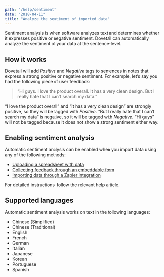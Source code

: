 ```yaml
---
path: "/help/sentiment"
date: "2018-04-11"
title: "Analyze the sentiment of imported data"
---
```


Sentiment analysis is when software analyzes text and determines whether it expresses positive or negative sentiment. Dovetail can automatically analyze the sentiment of your data at the sentence-level.

## How it works

Dovetail will add _Positive_ and _Negative_ tags to sentences in notes that express a strong positive or negative sentiment. For example, let’s say you had the following piece of user feedback:

> “Hi guys. I love the product overall. It has a very clean design. But I really hate that I can’t search my data.”

“I love the product overall” and “It has a very clean design” are strongly positive, so they will be tagged with _Positive_. “But I really hate that I can’t search my data” is negative, so it will be tagged with _Negative_. “Hi guys” will not be tagged because it does not show a strong sentiment either way.

## Enabling sentiment analysis

Automatic sentiment analysis can be enabled when you import data using any of the following methods:

* [Uploading a spreadsheet with data]()
* [Collecting feedback through an embeddable form]()
* [Importing data through a Zapier integration]()

For detailed instructions, follow the relevant help article.

## Supported languages

Automatic sentiment analysis works on text in the following languages:

* Chinese (Simplified)
* Chinese (Traditional)
* English
* French
* German
* Italian
* Japanese
* Korean
* Portuguese
* Spanish
